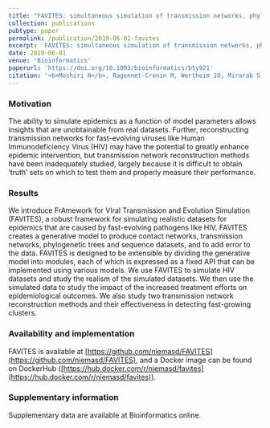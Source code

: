 ```yaml
---
title: "FAVITES: simultaneous simulation of transmission networks, phylogenetic trees and sequences"
collection: publications
pubtype: paper
permalink: /publication/2019-06-01-favites
excerpt: 'FAVITES: simultaneous simulation of transmission networks, phylogenetic trees and sequences'
date: 2019-06-01
venue: 'Bioinformatics'
paperurl: 'https://doi.org/10.1093/bioinformatics/bty921'
citation: '<b>Moshiri N</b>, Ragonnet-Cronin M, Wertheim JO, Mirarab S (2019). "FAVITES: simultaneous simulation of transmission networks, phylogenetic trees and sequences." <i>Bioinformatics</i>. <a href="https://doi.org/10.1093/bioinformatics/bty921" target="_blank">doi:10.1093/bioinformatics/bty921</a>'
---
```

### Motivation
The ability to simulate epidemics as a function of model parameters allows insights that are unobtainable from real datasets. Further, reconstructing transmission networks for fast-evolving viruses like Human Immunodeficiency Virus (HIV) may have the potential to greatly enhance epidemic intervention, but transmission network reconstruction methods have been inadequately studied, largely because it is difficult to obtain ‘truth’ sets on which to test them and properly measure their performance.

### Results
We introduce FrAmework for VIral Transmission and Evolution Simulation (FAVITES), a robust framework for simulating realistic datasets for epidemics that are caused by fast-evolving pathogens like HIV. FAVITES creates a generative model to produce contact networks, transmission networks, phylogenetic trees and sequence datasets, and to add error to the data. FAVITES is designed to be extensible by dividing the generative model into modules, each of which is expressed as a fixed API that can be implemented using various models. We use FAVITES to simulate HIV datasets and study the realism of the simulated datasets. We then use the simulated data to study the impact of the increased treatment efforts on epidemiological outcomes. We also study two transmission network reconstruction methods and their effectiveness in detecting fast-growing clusters.

### Availability and implementation
FAVITES is available at [https://github.com/niemasd/FAVITES](https://github.com/niemasd/FAVITES), and a Docker image can be found on DockerHub ([https://hub.docker.com/r/niemasd/favites](https://hub.docker.com/r/niemasd/favites)).

### Supplementary information
Supplementary data are available at Bioinformatics online.
